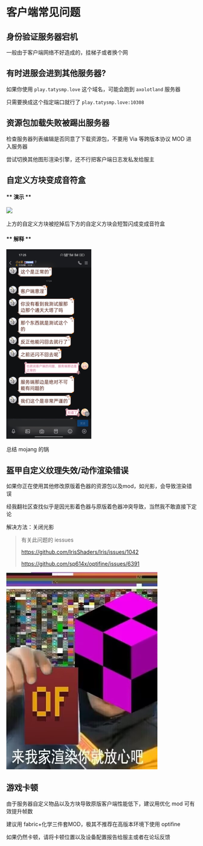 # 客户端常见问题

## 身份验证服务器宕机

一般由于客户端网络不好造成的，挂梯子或者换个网

## 有时进服会进到其他服务器?

如果你使用 `play.tatysmp.love` 这个域名，可能会跑到 `axolotland` 服务器

只需要换成这个指定端口就行了 `play.tatysmp.love:10308`

## 资源包加载失败被踢出服务器

检查服务器列表编辑是否同意了下载资源包，不要用 Via 等跨版本协议 MOD 进入服务器

尝试切换其他图形渲染引擎，还不行把客户端日志发私发给服主

## 自定义方块变成音符盒

<!-- tabs:start -->

#### ** 演示 **

<img src="/Help/custom_block.gif" width="500px" />

上方的自定义方块被挖掉后下方的自定义方块会短暂闪成变成音符盒

#### ** 解释 **

<img src="/Help/reason.jpg" height="500px" />

总结 mojang 的锅

<!-- tabs:end -->

## 盔甲自定义纹理失效/动作渲染错误

如果你正在使用其他修改原版着色器的资源包以及mod，如光影，会导致渲染错误

经我翻社区查找似乎是因光影着色器与原版着色器冲突导致，当然我不敢直接下定论

解决方法：关闭光影

> 有关此问题的 iessues
>
> https://github.com/IrisShaders/Iris/issues/1042
>
> https://github.com/sp614x/optifine/issues/6391

<img src="./Help/optifine.jpg" width="400px" />

## 游戏卡顿

由于服务器自定义物品以及方块导致原版客户端性能低下，建议用优化 mod 可有效提升帧数

建议用 fabric+化学三件套MOD，极其不推荐在高版本环境下使用 optifine

如果仍然卡顿，请将卡顿位置以及设备配置报告给服主或者在论坛反馈